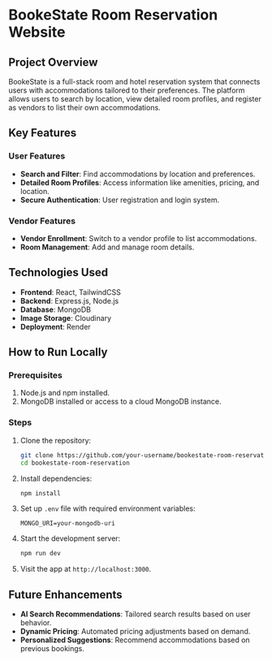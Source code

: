 # **BookeState Room Reservation Website**  

## **Project Overview**  
BookeState is a full-stack room and hotel reservation system that connects users with accommodations tailored to their preferences. The platform allows users to search by location, view detailed room profiles, and register as vendors to list their own accommodations.  


## **Key Features**  
### **User Features**  
- **Search and Filter**: Find accommodations by location and preferences.  
- **Detailed Room Profiles**: Access information like amenities, pricing, and location.  
- **Secure Authentication**: User registration and login system.  

### **Vendor Features**  
- **Vendor Enrollment**: Switch to a vendor profile to list accommodations.  
- **Room Management**: Add and manage room details.  


## **Technologies Used**  
- **Frontend**: React, TailwindCSS  
- **Backend**: Express.js, Node.js  
- **Database**: MongoDB  
- **Image Storage**: Cloudinary  
- **Deployment**: Render  


## **How to Run Locally**  
### **Prerequisites**  
1. Node.js and npm installed.  
2. MongoDB installed or access to a cloud MongoDB instance.  

### **Steps**  
1. Clone the repository:  
   ```bash  
   git clone https://github.com/your-username/bookestate-room-reservation.git  
   cd bookestate-room-reservation  
   ```  
2. Install dependencies:  
   ```bash  
   npm install  
   ```  
3. Set up `.env` file with required environment variables:  
   ```plaintext  
   MONGO_URI=your-mongodb-uri  
   ```  
4. Start the development server:  
   ```bash  
   npm run dev  
   ```  
5. Visit the app at `http://localhost:3000`.  


## **Future Enhancements**  
- **AI Search Recommendations**: Tailored search results based on user behavior.  
- **Dynamic Pricing**: Automated pricing adjustments based on demand.  
- **Personalized Suggestions**: Recommend accommodations based on previous bookings.  

